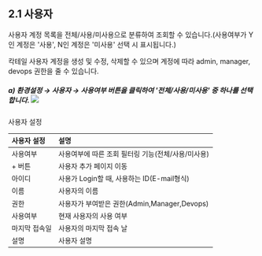 ## 2.1 사용자

사용자 계정 목록을 전체/사용/미사용으로 분류하여 조회할 수 있습니다.\(사용여부가 Y인 계정은 '사용', N인 계정은 '미사용' 선택 시 표시됩니다.\)

칵테일 사용자 계정을 생성 및 수정, 삭제할 수 있으며 계정에 따라 admin, manager, devops 권한을 줄 수 있습니다.

##### a\)    환경설정 → 사용자 →  사용여부 버튼을 클릭하여 '전체/사용/미사용' 중 하나를 선택합니다.  ![](/assets/사용자조회.png)

사용자 설정

| 사용자 설정 | **설명** |
| :--- | :--- |
| 사용여부 | 사용여부에 따른 조회 필터링 기능\(전체/사용/미사용\) |
| + 버튼 | 사용자 추가 페이지 이동 |
| 아이디 | 사용가 Login할 때, 사용하는 ID\(E-mail형식\) |
| 이름 | 사용자의 이름 |
| 권한 | 사용자가 부여받은 권한\(Admin,Manager,Devops\) |
| 사용여부 | 현재 사용자의 사용 여부 |
| 마지막 접속일 | 사용자의 마지막 접속 날 |
| 설명 | 사용자 설명 |



